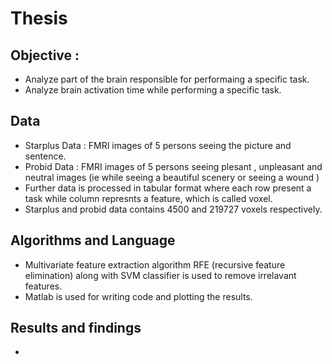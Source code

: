 # Thesis
## Objective :

- Analyze part of the brain responsible for performaing a specific task.
- Analyze brain activation time while performing a specific task.

## Data 
- Starplus Data : FMRI images of 5 persons seeing the picture and sentence.
- Probid Data : FMRI images of 5 persons seeing plesant , unpleasant and neutral images (ie while seeing a beautiful scenery or seeing a wound )
- Further data is processed in tabular format where each row present a task while column represnts a feature, which is called voxel.
- Starplus and probid data contains 4500 and 219727 voxels respectively.
 

## Algorithms and Language
- Multivariate feature extraction algorithm RFE (recursive feature elimination) along with SVM classifier is used to remove irrelavant features.
- Matlab is used for writing code and plotting the results.

## Results and findings
- 
